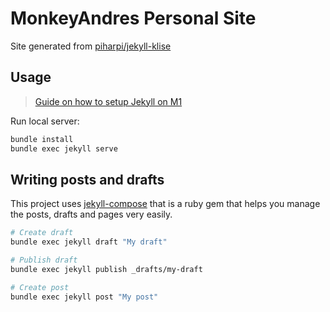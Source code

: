 # MonkeyAndres Personal Site

Site generated from [piharpi/jekyll-klise](https://github.com/piharpi/jekyll-klise)

## Usage

> [Guide on how to setup Jekyll on M1](https://earthinversion.com/blogging/how-to-install-jekyll-on-appple-m1-macbook/)

Run local server:

```bash
bundle install
bundle exec jekyll serve
```

## Writing posts and drafts

This project uses [jekyll-compose](https://github.com/jekyll/jekyll-compose) that is a ruby gem that helps you manage the posts, drafts and pages very easily.

```bash
# Create draft
bundle exec jekyll draft "My draft"

# Publish draft
bundle exec jekyll publish _drafts/my-draft

# Create post
bundle exec jekyll post "My post"
```